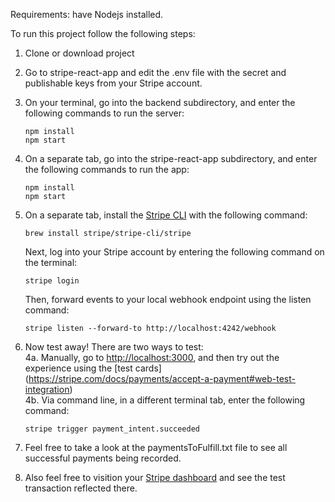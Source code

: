 Requirements: have Nodejs installed.

To run this project follow the following steps:
1. Clone or download project
2. Go to stripe-react-app and edit the .env file with the secret and publishable keys from your Stripe account.
3. On your terminal, go into the backend subdirectory, and enter the following commands to run the server:

    `npm install` <br/>
    `npm start`

4. On a separate tab, go into the stripe-react-app subdirectory, and enter the following commands to run the app:

    `npm install` <br/>
    `npm start`

5. On a separate tab, install the [Stripe CLI](https://stripe.com/docs/payments/handling-payment-events#build-your-own-webhook) with the following command:

    `brew install stripe/stripe-cli/stripe`

    Next, log into your Stripe account by entering the following command on the terminal:

    `stripe login`

    Then, forward events to your local webhook endpoint using the listen command:

    `stripe listen --forward-to http://localhost:4242/webhook`

6. Now test away! There are two ways to test: <br/>
    4a. Manually, go to [http://localhost:3000](http://localhost:3000), and then try out the experience using the [test cards] (https://stripe.com/docs/payments/accept-a-payment#web-test-integration) <br/>
    4b. Via command line, in a different terminal tab, enter the following command:

    `stripe trigger payment_intent.succeeded`
7. Feel free to take a look at the paymentsToFulfill.txt file to see all successful payments being recorded.
8. Also feel free to visition your [Stripe dashboard](https://dashboard.stripe.com/test/dashboard) and see the test transaction reflected there.